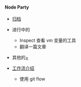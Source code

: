 #### Node Party
* [归档](http://gitlab.zyhack.cn/node-party/introduction/issues)
* 进行中的
  * Inspect 查看 vm 变量的工具
  * 翻译一篇文章

* 其他的[+](./)

* [工作流介绍](./)
  * 使用 git flow